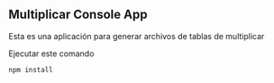 

## Multiplicar Console App

Esta es una aplicación para generar archivos de tablas de multiplicar

Ejecutar este comando

`````````
npm install

`````````